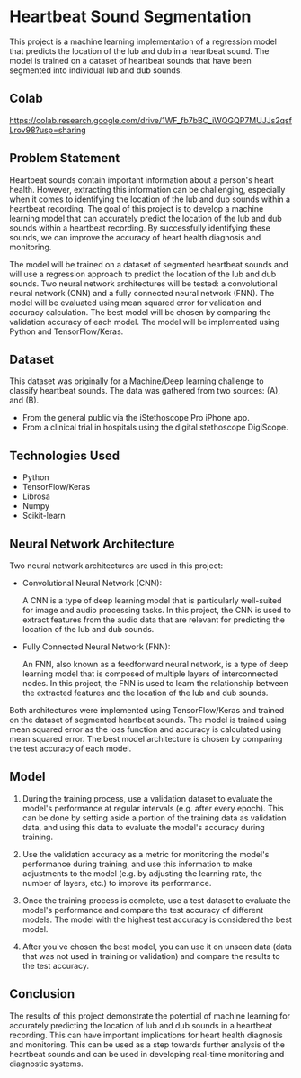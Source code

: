 # Heartbeat Sound Segmentation
This project is a machine learning implementation of a regression model that predicts 
the location of the lub and dub in a heartbeat sound. The model is trained on a dataset of 
heartbeat sounds that have been segmented into individual lub and dub sounds.
## Colab
https://colab.research.google.com/drive/1WF_fb7bBC_iWQGQP7MUJJs2qsfLrov98?usp=sharing

## Problem Statement
Heartbeat sounds contain important information about a person's heart health. However, extracting this information can be challenging, 
especially when it comes to identifying the location of the lub and dub sounds within a heartbeat recording. The goal of this project is 
to develop a machine learning model that can accurately predict the location of the lub and dub sounds within a heartbeat recording. By successfully 
identifying these sounds, we can improve the accuracy of heart health diagnosis and monitoring.

The model will be trained on a dataset of segmented heartbeat sounds and will use a regression approach to predict the 
location of the lub and dub sounds. Two neural network architectures will be tested: a convolutional neural network (CNN) and a fully connected neural network (FNN). 
The model will be evaluated using mean squared error for validation and accuracy calculation. The best model will be chosen by comparing the validation accuracy of
each model. The model will be implemented using Python and TensorFlow/Keras.

## Dataset
This dataset was originally for a Machine/Deep learning challenge to classify heartbeat
sounds. The data was gathered from two sources: (A), and (B).
-  From the general public via the iStethoscope Pro iPhone app.
-  From a clinical trial in hospitals using the digital stethoscope DigiScope.

## Technologies Used
- Python
- TensorFlow/Keras
- Librosa
- Numpy
- Scikit-learn
    
## Neural Network Architecture
Two neural network architectures are used in this project:
- Convolutional Neural Network (CNN): 

    A CNN is a type of deep learning model that is particularly 
    well-suited for image and audio processing tasks. In this project, the CNN is used to extract 
    features from the audio data that are relevant for predicting the location of the lub and dub sounds.

- Fully Connected Neural Network (FNN): 

    An FNN, also known as a feedforward neural network, is a type 
    of deep learning model that is composed of multiple layers of interconnected nodes. In this project, the 
    FNN is used to learn the relationship between the extracted features and the location of the lub and dub sounds.

Both architectures were implemented using TensorFlow/Keras and trained on the dataset of segmented heartbeat sounds. 
The model is trained using mean squared error as the loss function
and accuracy is calculated using mean squared error. The best model architecture is chosen by comparing the test accuracy of each model.

## Model

1. During the training process, use a validation dataset to evaluate the model's performance at regular intervals (e.g. after every epoch). 
This can be done by setting aside a portion of the training data as validation data, and using this data to evaluate the model's accuracy during training.

2. Use the validation accuracy as a metric for monitoring the model's performance during training, and use this information to make adjustments to the model 
(e.g. by adjusting the learning rate, the number of layers, etc.) to improve its performance.

3. Once the training process is complete, use a test dataset to evaluate the model's performance and compare the test accuracy of different models. 
The model with the highest test accuracy is considered the best model.

4. After you've chosen the best model, you can use it on unseen data (data that was not used in training or validation) and compare the results to the test accuracy.

## Conclusion
The results of this project demonstrate the potential of machine learning for accurately predicting the location of lub and dub sounds in a heartbeat recording. 
This can have important implications for heart health diagnosis and monitoring. This can be used as a step towards further analysis of the heartbeat sounds and 
can be used in developing real-time monitoring and diagnostic systems.
